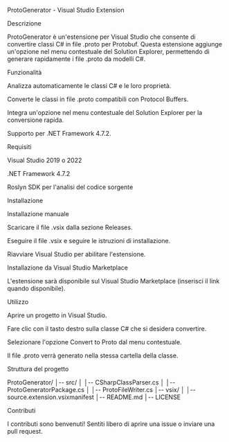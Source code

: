 ProtoGenerator - Visual Studio Extension

Descrizione

ProtoGenerator è un'estensione per Visual Studio che consente di convertire classi C# in file .proto per Protobuf. Questa estensione aggiunge un'opzione nel menu contestuale del Solution Explorer, permettendo di generare rapidamente i file .proto da modelli C#.

Funzionalità

Analizza automaticamente le classi C# e le loro proprietà.

Converte le classi in file .proto compatibili con Protocol Buffers.

Integra un'opzione nel menu contestuale del Solution Explorer per la conversione rapida.

Supporto per .NET Framework 4.7.2.

Requisiti

Visual Studio 2019 o 2022

.NET Framework 4.7.2

Roslyn SDK per l'analisi del codice sorgente

Installazione

Installazione manuale

Scaricare il file .vsix dalla sezione Releases.

Eseguire il file .vsix e seguire le istruzioni di installazione.

Riavviare Visual Studio per abilitare l'estensione.

Installazione da Visual Studio Marketplace

L'estensione sarà disponibile sul Visual Studio Marketplace (inserisci il link quando disponibile).

Utilizzo

Aprire un progetto in Visual Studio.

Fare clic con il tasto destro sulla classe C# che si desidera convertire.

Selezionare l'opzione Convert to Proto dal menu contestuale.

Il file .proto verrà generato nella stessa cartella della classe.

Struttura del progetto

ProtoGenerator/
│-- src/
│   │-- CSharpClassParser.cs
│   │-- ProtoGeneratorPackage.cs
│   │-- ProtoFileWriter.cs
│-- vsix/
│   │-- source.extension.vsixmanifest
│-- README.md
│-- LICENSE

Contributi

I contributi sono benvenuti! Sentiti libero di aprire una issue o inviare una pull request.
